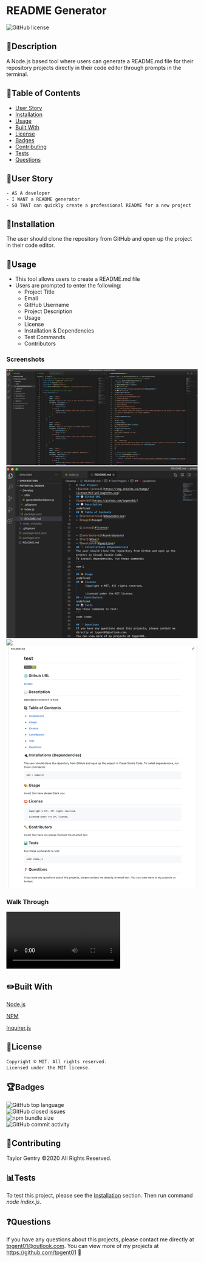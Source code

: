 # README Generator
![GitHub license](https://img.shields.io/badge/license-MIT-blue.svg)

## 💬Description 

A Node.js based tool where users can generate a README.md file for their repository projects directly in their code editor through prompts in the terminal.


## 📓Table of Contents

* [User Story](#User)
* [Installation](#Installation)
* [Usage](#Usage)
* [Built With](#Built)
* [License](#License)
* [Badges](#Badges)
* [Contributing](#Contributing)
* [Tests](#Tests)
* [Questions](#Questions)


## 🧠User Story
```
- AS A developer
- I WANT a README generator
- SO THAT can quickly create a professional README for a new project
```


## 🔌Installation

The user should clone the repository from GitHub and open up the project in their code editor.


## 🎨Usage 

* This tool allows users to create a README.md file
* Users are prompted to enter the following:
  - Project Title
  - Email
  - GitHub Username
  - Project Description
  - Usage
  - License
  - Installation & Dependencies
  - Test Commands
  - Contributors

### Screenshots

![](assets/jsFiles.png)
<br>![](assets/readme.png)</br>
![](assets/terminal.gif)
<br>![](assets/example.png)</br>

### Walk Through
![](assets/walkThrough.webm)

## ✏️Built With

<p><a href="https://nodejs.org/">Node.js</a></p>
<p><a href="https://www.npmjs.com/">NPM</a></p>
<p><a href="https://www.npmjs.com/package/inquirer">Inquirer.js</a></p>


## 🔐License
```
Copyright © MIT. All rights reserved. 
Licensed under the MIT license.
```


## 🏆Badges

![GitHub top language](https://img.shields.io/github/languages/top/tpgent01/readme-generator)
<br>![GitHub closed issues](https://img.shields.io/github/issues-closed/tpgent01/readme-generator)</br>
![npm bundle size](https://img.shields.io/bundlephobia/min/inquirer)
<br>![GitHub commit activity](https://img.shields.io/github/commit-activity/y/tpgent01/readme-generator)</br>


## 📌Contributing

Taylor Gentry ©2020 All Rights Reserved.


## 📊Tests

To test this project, please see the [Installation](#installation) section. Then run command _node index.js_.


## ❓Questions
If you have any questions about this projects, please contact me directly at tpgent01@outlook.com. 
You can view more of my projects at https://github.com/tpgent01 👾
